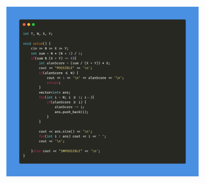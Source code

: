 ![](https://github.com/archishmanghos/code-images/blob/master/Companies/Google/Kickstart-2022-C/B.png)
